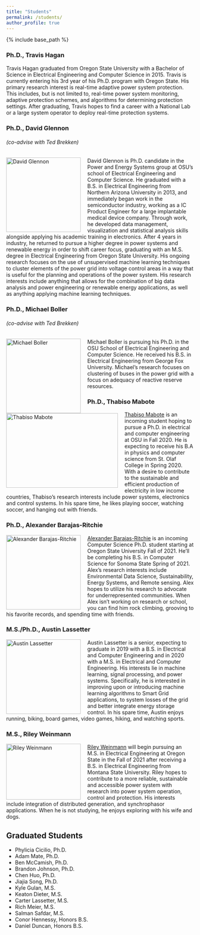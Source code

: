 ```yaml
---
title: "Students"
permalink: /students/
author_profile: true
---
```


{% include base_path %}

### Ph.D., Travis Hagan
Travis Hagan graduated from Oregon State University with a Bachelor of Science in Electrical Engineering and Computer Science in 2015. Travis is currently entering his 3rd year of his Ph.D. program with Oregon State. His primary research interest is real-time adaptive power system protection. This includes, but is not limited to, real-time power system monitoring, adaptive protection schemes, and algorithms for determining protection settings. After graduating, Travis hopes to find a career with a National Lab or a large system operator to deploy real-time protection systems.

### Ph.D., David Glennon
###### (co-advise with Ted Brekken)
<img align="left" src="https://ecotillasanchez.github.io/files/david.jpeg" alt="David Glennon" width="200" height="200" style="padding-right:15px"> David Glennon is Ph.D. candidate in the Power and Energy Systems group at OSU’s school of Electrical Engineering and Computer Science. He graduated with a B.S. in Electrical Engineering from Northern Arizona University in 2013, and immediately began work in the semiconductor industry, working as a IC Product Engineer for a large implantable medical device company. Through work, he developed data management, visualization and statistical analysis skills alongside applying his academic training in electronics. After 4 years in industry, he returned to pursue a higher degree in power systems and renewable energy in order to shift career focus, graduating with an M.S. degree in Electrical Engineering from Oregon State University. His ongoing research focuses on the use of unsupervised machine learning techniques to cluster elements of the power grid into voltage control areas in a way that is useful for the planning and operations of the power system. His research interests include anything that allows for the combination of big data analysis and power engineering or renewable energy applications, as well as anything applying machine learning techniques.

### Ph.D., Michael Boller
###### (co-advise with Ted Brekken)
<img align="left" src="https://ecotillasanchez.github.io/files/michael.jpeg" alt="Michael Boller" width="200" height="200" style="padding-right:15px"> Michael Boller is pursuing his Ph.D. in the OSU School of Electrical Engineering and Computer Science. He received his B.S. in Electrical Engineering from George Fox University. Michael’s research focuses on clustering of buses in the power grid with a focus on adequacy of reactive reserve resources.

### Ph.D., Thabiso Mabote
<img align="left" src="https://ecotillasanchez.github.io/files/thabiso.jpg" alt="Thabiso Mabote" width="300" height="200" style="padding-right:15px"> [Thabiso Mabote](https://www.linkedin.com/in/thabiso-mabote-321013100/) is an incoming student hoping to pursue a Ph.D. in electrical and computer engineering at OSU in Fall 2020. He is expecting to receive his B.A in physics and computer science from St. Olaf College in Spring 2020. With a desire to contribute to the sustainable and efficient production of electricity in low income countries, Thabiso’s research interests include power systems, electronics and control systems. In his spare time, he likes playing soccer, watching soccer, and hanging out with friends.

### Ph.D., Alexander Barajas-Ritchie
<img align="left" src="https://ecotillasanchez.github.io/files/Alex.png" alt="Alexander Barajas-Ritchie" width="200" height="200" style="padding-right:15px"> [Alexander Barajas-Ritchie]() is an incoming Computer Science Ph.D. student starting at Oregon State University Fall of 2021. He’ll be completing his B.S. in Computer Science for Sonoma State Spring of 2021. Alex’s research interests include Environmental Data Science, Sustainability, Energy Systems, and Remote sensing. Alex hopes to utilize his research to advocate for underrepresented communities. When Alex isn’t working on research or school, you can find him rock climbing, grooving to his favorite records, and spending time with friends.

### M.S./Ph.D., Austin Lassetter
<img align="left" src="https://ecotillasanchez.github.io/files/austin.jpeg" alt="Austin Lassetter" width="200" height="200" style="padding-right:15px"> Austin Lassetter is a senior, expecting to graduate in 2019 with a B.S. in Electrical and Computer Engineering and in 2020 with a M.S. in Electrical and Computer Engineering. His interests lie in machine learning, signal processing, and power systems. Specifically, he is interested in improving upon or introducing machine learning algorithms to Smart Grid applications, to system losses of the grid and better integrate energy storage control. In his spare time, Austin enjoys running, biking, board games, video games, hiking, and watching sports.

### M.S., Riley Weinmann
<img align="left" src="https://ecotillasanchez.github.io/files/RW_Pic.jpeg" alt="Riley Weinmann" width="200" height="150" style="padding-right:15px"> [Riley Weinmann]() will begin pursuing an M.S. in Electrical Engineering at Oregon State in the Fall of 2021 after receiving a B.S. in Electrical Engineering from Montana State University. Riley hopes to contribute to a more reliable, sustainable and accessible power system with research into power system operation, control and protection. His interests include integration of distributed generation, and synchrophasor applications. When he is not studying, he enjoys exploring with his wife and dogs.


## Graduated Students
* Phylicia Cicilio, Ph.D.
* Adam Mate, Ph.D.
* Ben McCamish, Ph.D.
* Brandon Johnson, Ph.D.
* Chen Huo, Ph.D.
* Jiajia Song, Ph.D.
* Kyle Gulan, M.S.
* Keaton Dieter, M.S.
* Carter Lassetter, M.S.
* Rich Meier, M.S.
* Salman Safdar, M.S.
* Conor Hennessy, Honors B.S.
* Daniel Duncan, Honors B.S.
